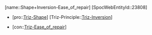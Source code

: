 ﻿---
type: TrizContradiction
aliases:
- Shape+Inversion-Ease_of_repair
license: CC BY-SA 4.0
copyright: https://github.com/SpocWeb
IsDeleted: false
IsReadOnly: false
Confidential: public
tags: 
- Triz/Contradiction
---
[name::Shape+Inversion-Ease_of_repair]
[SpocWebEntityId::23808]
+ [pro::[Triz-Shape](tech/Triz/Parameter/Triz-Shape.md)]
[Triz-Principle::[Triz-Inversion](tech/Triz/Principle/Triz-Inversion.md)]
- [con::[Triz-Ease_of_repair](tech/Triz/Parameter/Triz-Ease_of_repair.md)]

